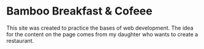 # Bamboo Breakfast &amp; Cofeee

This site was created to practice the bases of web development. The idea for the content on the page comes from my daughter who wants to create a restaurant.
